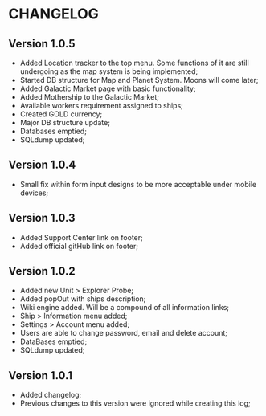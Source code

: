 # CHANGELOG

## Version 1.0.5
- Added Location tracker to the top menu. Some functions of it are still undergoing as the map system is being implemented;
- Started DB structure for Map and Planet System. Moons will come later;
- Added Galactic Market page with basic functionality;
- Added Mothership to the Galactic Market;
- Available workers requirement assigned to ships;
- Created GOLD currency;
- Major DB structure update;
- Databases emptied;
- SQLdump updated;

## Version 1.0.4
- Small fix within form input designs to be more acceptable under mobile devices;

## Version 1.0.3
- Added Support Center link on footer;
- Added official gitHub link on footer;

## Version 1.0.2
- Added new Unit > Explorer Probe;
- Added popOut with ships description;
- Wiki engine added. Will be a compound of all information links;
- Ship > Information menu added;
- Settings > Account menu added;
- Users are able to change password, email and delete account;
- DataBases emptied;
- SQLdump updated;

## Version 1.0.1
- Added changelog;
- Previous changes to this version were ignored while creating this log;
